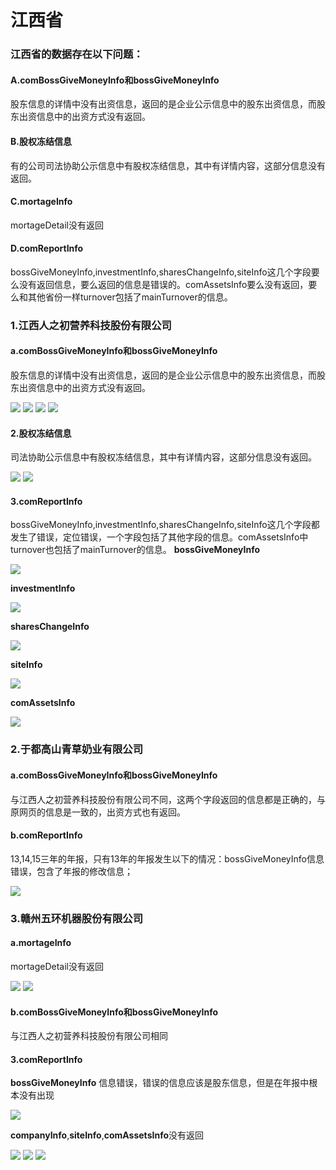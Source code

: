 # 江西省
### 江西省的数据存在以下问题：
#### A.comBossGiveMoneyInfo和bossGiveMoneyInfo
股东信息的详情中没有出资信息，返回的是企业公示信息中的股东出资信息，而股东出资信息中的出资方式没有返回。
#### B.股权冻结信息
有的公司司法协助公示信息中有股权冻结信息，其中有详情内容，这部分信息没有返回。
#### C.mortageInfo
mortageDetail没有返回
#### D.comReportInfo
bossGiveMoneyInfo,investmentInfo,sharesChangeInfo,siteInfo这几个字段要么没有返回信息，要么返回的信息是错误的。comAssetsInfo要么没有返回，要么和其他省份一样turnover包括了mainTurnover的信息。
### 1.江西人之初营养科技股份有限公司
#### a.comBossGiveMoneyInfo和bossGiveMoneyInfo
股东信息的详情中没有出资信息，返回的是企业公示信息中的股东出资信息，而股东出资信息中的出资方式没有返回。

![](http://o7qrps1cr.bkt.clouddn.com/%E5%B1%8F%E5%B9%95%E5%BF%AB%E7%85%A7%202016-07-01%20%E4%B8%8B%E5%8D%884.30.36.png)
![](http://o7qrps1cr.bkt.clouddn.com/%E5%B1%8F%E5%B9%95%E5%BF%AB%E7%85%A7%202016-07-01%20%E4%B8%8B%E5%8D%884.31.09.png)
![](http://o7qrps1cr.bkt.clouddn.com/%E5%B1%8F%E5%B9%95%E5%BF%AB%E7%85%A7%202016-07-01%20%E4%B8%8B%E5%8D%884.35.56.png)
![](http://o7qrps1cr.bkt.clouddn.com/%E5%B1%8F%E5%B9%95%E5%BF%AB%E7%85%A7%202016-07-01%20%E4%B8%8B%E5%8D%884.42.53.png)

#### 2.股权冻结信息
司法协助公示信息中有股权冻结信息，其中有详情内容，这部分信息没有返回。

![](http://o7qrps1cr.bkt.clouddn.com/%E5%B1%8F%E5%B9%95%E5%BF%AB%E7%85%A7%202016-07-01%20%E4%B8%8B%E5%8D%884.45.42.png)
![](http://o7qrps1cr.bkt.clouddn.com/%E5%B1%8F%E5%B9%95%E5%BF%AB%E7%85%A7%202016-07-01%20%E4%B8%8B%E5%8D%884.47.01.png)

#### 3.comReportInfo
bossGiveMoneyInfo,investmentInfo,sharesChangeInfo,siteInfo这几个字段都发生了错误，定位错误，一个字段包括了其他字段的信息。comAssetsInfo中turnover也包括了mainTurnover的信息。
**bossGiveMoneyInfo**

![](http://o7qrps1cr.bkt.clouddn.com/%E5%B1%8F%E5%B9%95%E5%BF%AB%E7%85%A7%202016-07-01%20%E4%B8%8B%E5%8D%885.34.29.png)

**investmentInfo**

![](http://o7qrps1cr.bkt.clouddn.com/%E5%B1%8F%E5%B9%95%E5%BF%AB%E7%85%A7%202016-07-01%20%E4%B8%8B%E5%8D%885.36.48.png)

**sharesChangeInfo**

![](http://o7qrps1cr.bkt.clouddn.com/%E5%B1%8F%E5%B9%95%E5%BF%AB%E7%85%A7%202016-07-01%20%E4%B8%8B%E5%8D%885.39.09.png)

**siteInfo**

![](http://o7qrps1cr.bkt.clouddn.com/%E5%B1%8F%E5%B9%95%E5%BF%AB%E7%85%A7%202016-07-01%20%E4%B8%8B%E5%8D%885.39.58.png)

**comAssetsInfo**

![](http://o7qrps1cr.bkt.clouddn.com/%E5%B1%8F%E5%B9%95%E5%BF%AB%E7%85%A7%202016-07-01%20%E4%B8%8B%E5%8D%885.35.48.png)

### 2.于都高山青草奶业有限公司
#### a.comBossGiveMoneyInfo和bossGiveMoneyInfo
与江西人之初营养科技股份有限公司不同，这两个字段返回的信息都是正确的，与原网页的信息是一致的，出资方式也有返回。
#### b.comReportInfo
13,14,15三年的年报，只有13年的年报发生以下的情况：bossGiveMoneyInfo信息错误，包含了年报的修改信息；

![](http://o7qrps1cr.bkt.clouddn.com/%E5%B1%8F%E5%B9%95%E5%BF%AB%E7%85%A7%202016-07-03%20%E4%B8%8B%E5%8D%881.32.37.png)

### 3.赣州五环机器股份有限公司
#### a.mortageInfo
mortageDetail没有返回

![](http://o7qrps1cr.bkt.clouddn.com/%E5%B1%8F%E5%B9%95%E5%BF%AB%E7%85%A7%202016-07-03%20%E4%B8%8B%E5%8D%881.57.19.png)
![](http://o7qrps1cr.bkt.clouddn.com/%E5%B1%8F%E5%B9%95%E5%BF%AB%E7%85%A7%202016-07-03%20%E4%B8%8B%E5%8D%881.57.13.png)

#### b.comBossGiveMoneyInfo和bossGiveMoneyInfo
与江西人之初营养科技股份有限公司相同
#### 3.comReportInfo
**bossGiveMoneyInfo**
信息错误，错误的信息应该是股东信息，但是在年报中根本没有出现

![](http://o7qrps1cr.bkt.clouddn.com/%E5%B1%8F%E5%B9%95%E5%BF%AB%E7%85%A7%202016-07-03%20%E4%B8%8B%E5%8D%882.14.21.png)

**companyInfo**,**siteInfo**,**comAssetsInfo**没有返回

![](http://o7qrps1cr.bkt.clouddn.com/%E5%B1%8F%E5%B9%95%E5%BF%AB%E7%85%A7%202016-07-03%20%E4%B8%8B%E5%8D%882.12.53.png)
![](http://o7qrps1cr.bkt.clouddn.com/%E5%B1%8F%E5%B9%95%E5%BF%AB%E7%85%A7%202016-07-03%20%E4%B8%8B%E5%8D%882.13.03.png)
![](http://o7qrps1cr.bkt.clouddn.com/%E5%B1%8F%E5%B9%95%E5%BF%AB%E7%85%A7%202016-07-03%20%E4%B8%8B%E5%8D%882.13.39.png)




